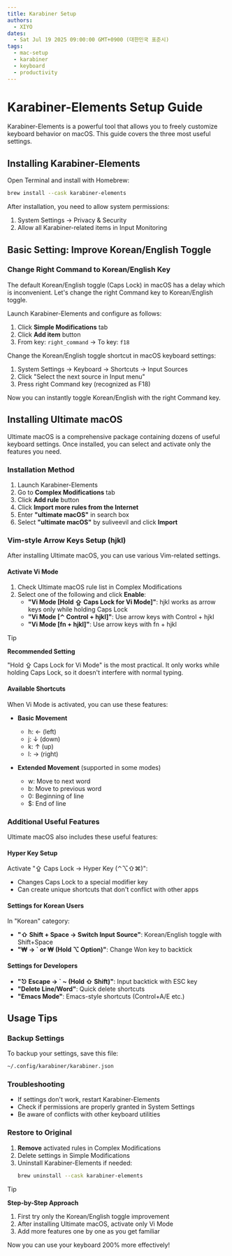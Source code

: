 ```yaml
---
title: Karabiner Setup
authors:
  - XIYO
dates:
  - Sat Jul 19 2025 09:00:00 GMT+0900 (대한민국 표준시)
tags:
  - mac-setup
  - karabiner
  - keyboard
  - productivity
---
```


# Karabiner-Elements Setup Guide

Karabiner-Elements is a powerful tool that allows you to freely customize keyboard behavior on macOS. This guide covers the three most useful settings.

## Installing Karabiner-Elements

Open Terminal and install with Homebrew:

```bash
brew install --cask karabiner-elements
```

After installation, you need to allow system permissions:
1. System Settings → Privacy & Security
2. Allow all Karabiner-related items in Input Monitoring

## Basic Setting: Improve Korean/English Toggle

### Change Right Command to Korean/English Key

The default Korean/English toggle (Caps Lock) in macOS has a delay which is inconvenient. Let's change the right Command key to Korean/English toggle.

Launch Karabiner-Elements and configure as follows:

1. Click **Simple Modifications** tab
2. Click **Add item** button
3. From key: `right_command` → To key: `f18`

Change the Korean/English toggle shortcut in macOS keyboard settings:

1. System Settings → Keyboard → Shortcuts → Input Sources
2. Click "Select the next source in Input menu"
3. Press right Command key (recognized as F18)

Now you can instantly toggle Korean/English with the right Command key.

## Installing Ultimate macOS

Ultimate macOS is a comprehensive package containing dozens of useful keyboard settings. Once installed, you can select and activate only the features you need.

### Installation Method

1. Launch Karabiner-Elements
2. Go to **Complex Modifications** tab
3. Click **Add rule** button
4. Click **Import more rules from the Internet**
5. Enter **"ultimate macOS"** in search box
6. Select **"ultimate macOS"** by suliveevil and click **Import**

### Vim-style Arrow Keys Setup (hjkl)

After installing Ultimate macOS, you can use various Vim-related settings.

#### Activate Vi Mode

1. Check Ultimate macOS rule list in Complex Modifications
2. Select one of the following and click **Enable**:
   - **"Vi Mode [Hold ⇪ Caps Lock for Vi Mode]"**: hjkl works as arrow keys only while holding Caps Lock
   - **"Vi Mode [⌃ Control + hjkl]"**: Use arrow keys with Control + hjkl
   - **"Vi Mode [fn + hjkl]"**: Use arrow keys with fn + hjkl

> [!TIP]
> **Recommended Setting**
> 
> "Hold ⇪ Caps Lock for Vi Mode" is the most practical.
> It only works while holding Caps Lock, so it doesn't interfere with normal typing.

#### Available Shortcuts

When Vi Mode is activated, you can use these features:

- **Basic Movement**
  - h: ← (left)
  - j: ↓ (down)
  - k: ↑ (up)
  - l: → (right)

- **Extended Movement** (supported in some modes)
  - w: Move to next word
  - b: Move to previous word
  - 0: Beginning of line
  - $: End of line

### Additional Useful Features

Ultimate macOS also includes these useful features:

#### Hyper Key Setup
Activate "⇪ Caps Lock → Hyper Key (⌃⌥⇧⌘)":
- Changes Caps Lock to a special modifier key
- Can create unique shortcuts that don't conflict with other apps

#### Settings for Korean Users
In "Korean" category:
- **"⇧ Shift + Space → Switch Input Source"**: Korean/English toggle with Shift+Space
- **"₩ → ` or ₩ (Hold ⌥ Option)"**: Change Won key to backtick

#### Settings for Developers
- **"⎋ Escape → ` ~ (Hold ⇧ Shift)"**: Input backtick with ESC key
- **"Delete Line/Word"**: Quick delete shortcuts
- **"Emacs Mode"**: Emacs-style shortcuts (Control+A/E etc.)

## Usage Tips

### Backup Settings
To backup your settings, save this file:
```bash
~/.config/karabiner/karabiner.json
```

### Troubleshooting
- If settings don't work, restart Karabiner-Elements
- Check if permissions are properly granted in System Settings
- Be aware of conflicts with other keyboard utilities

### Restore to Original
1. **Remove** activated rules in Complex Modifications
2. Delete settings in Simple Modifications
3. Uninstall Karabiner-Elements if needed:
   ```bash
   brew uninstall --cask karabiner-elements
   ```

> [!TIP]
> **Step-by-Step Approach**
> 
> 1. First try only the Korean/English toggle improvement
> 2. After installing Ultimate macOS, activate only Vi Mode
> 3. Add more features one by one as you get familiar

Now you can use your keyboard 200% more effectively!
